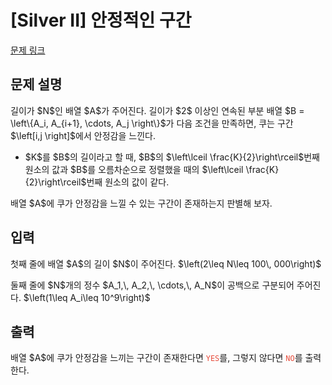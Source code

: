 # [Silver II] 안정적인 구간

[문제 링크](https://www.acmicpc.net/problem/33704) 

## 문제 설명

<p>길이가 $N$인 배열 $A$가 주어진다. 길이가 $2$ 이상인 연속된 부분 배열 $B = \left\{A_i, A_{i+1}, \cdots, A_j \right\}$가 다음 조건을 만족하면, 쿠는 구간 $\left[i,j \right]$에서 안정감을 느낀다.</p>

<ul>
	<li>$K$를 $B$의 길이라고 할 때, $B$의 $\left\lceil \frac{K}{2}\right\rceil$번째 원소의 값과 $B$를 오름차순으로 정렬했을 때의 $\left\lceil \frac{K}{2}\right\rceil$번째 원소의 값이 같다.</li>
</ul>

<p>배열 $A$에 쿠가 안정감을 느낄 수 있는 구간이 존재하는지 판별해 보자.</p>

## 입력 

 <p>첫째 줄에 배열 $A$의 길이 $N$이 주어진다. $\left(2\leq N\leq 100\, 000\right)$</p>

<p>둘째 줄에 $N$개의 정수 $A_1,\, A_2,\, \cdots,\, A_N$이 공백으로 구분되어 주어진다. $\left(1\leq A_i\leq 10^9\right)$</p>

## 출력 

 <p>배열 $A$에 쿠가 안정감을 느끼는 구간이 존재한다면 <span style="color:#e74c3c;"><code>YES</code></span>를, 그렇지 않다면 <span style="color:#e74c3c;"><code>NO</code></span>를 출력한다.</p>

